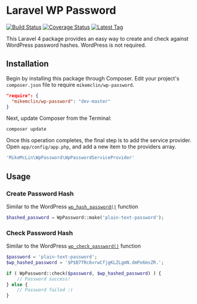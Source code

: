 Laravel WP Password
===================

[![Build Status](https://img.shields.io/travis/mikemclin/laravel-wp-password/master.svg?style=flat-square)](https://travis-ci.org/mikemclin/laravel-wp-password)
[![Coverage Status](https://img.shields.io/coveralls/mikemclin/laravel-wp-password/master.svg?style=flat-square)](https://coveralls.io/r/mikemclin/laravel-wp-password?branch=master)
[![Latest Tag](http://img.shields.io/github/tag/mikemclin/laravel-wp-password.svg?style=flat-square)](https://github.com/mikemclin/laravel-wp-password/tags)

This Laravel 4 package provides an easy way to create and check against WordPress password hashes. WordPress is not required.


Installation
------------

Begin by installing this package through Composer. Edit your project's `composer.json` file to require `mikemclin/wp-password`.

```json
"require": {
  "mikemclin/wp-password": "dev-master"
}
```


Next, update Composer from the Terminal:

```shell
composer update
```

Once this operation completes, the final step is to add the service provider. Open `app/config/app.php`, and add a new item to the providers array.

```php
'MikeMcLin\WpPassword\WpPasswordServiceProvider'
```


Usage
-----

### Create Password Hash

Similar to the WordPress [`wp_hash_password()`](http://codex.wordpress.org/Function_Reference/wp_hash_password) function

```php
$hashed_password = WpPassword::make('plain-text-password');
```

### Check Password Hash

Similar to the WordPress [`wp_check_password()`](http://codex.wordpress.org/Function_Reference/wp_check_password) function

```php
$password = 'plain-text-password';
$wp_hashed_password = '$P$B7TRc6vrwCfjgKLZLgmN.dmPo6msZR.';

if ( WpPassword::check($password, $wp_hashed_password) ) {
    // Password success!
} else {
    // Password failed :(
}
```
